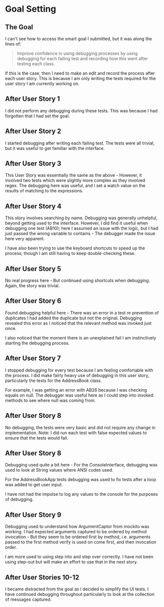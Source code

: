 # Goal Setting

## The Goal

I can't see how to access the smart goal I submitted, but it was along the lines of:

>Improve confidence in using debugging processes by using debugging for each failing test 
and recording how this went after testing each class. 

If this is the case, then I need to make an edit and record the process
after each user story. This is because I am only writing the tests required
for the user story I am currently working on. 

## After User Story 1

I did not perform any debugging during these tests. This was because
I had forgotten that I had set the goal. 

## After User Story 2

I started debugging after writing each failing test. The tests were all
trivial, but it was useful to get familiar with the interface. 

## After User Story 3

This User Story was essentially the same as the above - However, it involved two tests which
were slightly more complex as they involved regex. The debugging here was useful, and I set a watch value
on the results of matching to the expressions.

## After User Story 4

This story involves searching by name. Debugging was generally unhelpful, beyond getting used to the interface. 
However, I did find it useful when debugging one test (AB10); here I assumed an issue with the logic, but I had
just passed the wrong variable to contains - The debugger made the issue here very apparent. 

I have also been trying to use the keyboard shortcuts to speed up the process; though I am still having to keep 
double-checking these.

## After User Story 5

No real progress here - But continued using shortcuts when debugging. Again, the story was trivial. 

## After User Story 6

Found debugging helpful here - There was an error in a test re prevention of duplicates
I had added the duplicate but not the original. Debugging revealed this error as I noticed
that the relevant method was invoked just once. 

I also noticed that the moment there is an unexplained fail I am instinctively starting
the debugging process. 

## After User Story 7

I stopped debugging for every test because I am feeling comfortable with the process. I did make
fairly heavy use of debugging in this user story, particularly the tests for the AddressBook class. 

For example, I was getting an error with AB26 because I was checking equals on null. The debugger was useful here
as I could step into invoked methods to see where null was coming from.

## After User Story 8

No debugging, the tests were very basic and did not require any change in implementation. Note: I did
run each test with false expected values to ensure that the tests would fail.

## After User Story 8
Debugging used quite a bit here - For the ConsoleInterface, debugging was used to look at String values
where ANSI codes used. 

For the AddressBookApp tests debugging was used to fix tests after a loop was added to get user input. 

I have not had the impulse to log any values to the console for the purposes of debugging. 

## After User Story 9
Debugging used to understand how ArgumentCaptor from mockito was working. I had expected
arguments captured to be ordered by method invocation - But they seem to be ordered first by method,
i.e. arguments passed to the first method verify is used on come first, and then invocation order. 

I am more used to using step into and step over correctly. I have not been using step-out but will make
an effort to use that in the next story.

## After User Stories 10-12
I became distracted from the goal as I decided to simplify the UI tests. I have continued debugging throughout
particularly to look at the collection of messages captured. 
